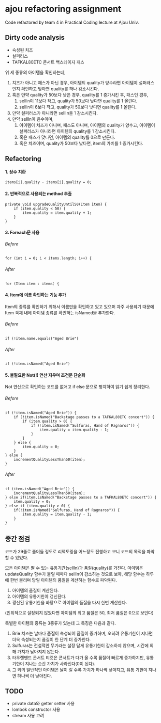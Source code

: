 # ajou refactoring assignment
Code refactored by team 4 in Practical Coding lecture at Ajou Univ.

## Dirty code analysis
- 슥성된 치즈
- 설퍼러스
- TAFKAL80ETC 콘서트 백스테이지 패스

위 세 종류의 아이템을 확인하는데,
1. 치즈가 아니고 패스가 아닌 경우, 아이템의 quality가 양수라면
아이템이 설퍼러스인지 확인하고 맞아면 quality를 하나 감소시킨다.
2. 혹은 만약 quality가 50보다 낮은 경우, quality를 1 증가시킨 후, 패스인 경우,
     1. sellIn이 11보다 작고, quality가 50보다 낮다면 quality를 1 올린다.
     2. sellIn이 6보다 작고, quality가 50보다 낮다면 quality를 1 올린다. 
3. 만약 설퍼러스가 아니라면 sellIn을 1 감소시킨다.
4. 만약 sellIn이 음수이며,
    1. 아이템이 치즈가 아니며, 패스도 아니며, 아이템의 quality가 양수고, 아이템이
    설퍼러스가 아니라면 아이템의 quality를 1 감소시킨다.
    2. 혹은 패스가 맞다면, 아이템의 quality를 0으로 만든다.
    3. 혹은 치즈이며, quality가 50보다 낮다면, item의 가치를 1 증가시킨다.
    
## Refactoring
#### 1. 상수 치환
```$xslt
items[i].quality - items[i].quality = 0;
```
#### 2. 반복적으로 사용되는 method 추출
```$xslt
private void upgradeQualityUntil50(Item item) {
    if (item.quality < 50) {
        item.quality = item.quality + 1;
    }
}
```
#### 3. Foreach문 사용
###### Before
```$xslt
for (int i = 0; i < items.length; i++) {
```
###### After
```$xslt
for (Item item : items) {
```
#### 4. Item에 이름 확인하는 기능 추가
Item의 종류를 확인하기 위해서 이름만을 확인하고 있고 있으며 자주 사용되기 때문에 
Item 객체 내에 아이템 종류를 확인하는 isNamed을 추가한다.
###### Before 
```$xslt
if (!item.name.equals("Aged Brie")
```
###### After 
```$xslt
if (!item.isNamed("Aged Brie")
```
#### 5. 불필요한 Not(!) 연산 지우며 조건문 단순화
Not 연산으로 확인하는 코드를 없애고 if else 문으로 병치하여 읽기 쉽게 정리한다.
###### Before 
```$xslt
if (!item.isNamed("Aged Brie")) {
    if (!item.isNamed("Backstage passes to a TAFKAL80ETC concert")) {
        if (item.quality > 0) {
            if (!item.isNamed("Sulfuras, Hand of Ragnaros")) {
                item.quality = item.quality - 1;
            }
        }
    } else {
        item.quality = 0;
    }
} else {
    incrementQualityLessThan50(item);
}
```
###### After 
```$xslt
if (item.isNamed("Aged Brie")) {
    incrementQualityLessThan50(item);
} else if(item.isNamed("Backstage passes to a TAFKAL80ETC concert")) {
    item.quality = 0;
} else if (item.quality > 0) {
    if(!item.isNamed("Sulfuras, Hand of Ragnaros")) {
        item.quality = item.quality - 1;
    }
}
```
## 중간 점검
코드가 29줄로 줄어들 정도로 리팩토링을 어느정도 진행하고 보니 코드의 목적을 파악할 수 있었다. 

모든 아이템은 팔 수 있는 유통기간(sellIn)과 품질(quality)를 가진다.
아이템은 updateQuality 함수가 불릴 때마다 sellIn이 감소하는 것으로 보아,
해당 함수는 하루에 한번 불리며 당일 아이템의 품질을 계산하는 함수로 파악된다.
1. 아이템의 품질이 계산된다.
2. 아이템의 유통기한이 갱신된다.
3. 갱신된 유통기한을 바탕으로 아이템의 품질을 다시 한번 계산한다.

(인위적으로 설정되지 않았다면 아이템의 최고 품질은 50, 최저 품질은 0으로 보인다)

특별한 아이템의 종류는 3종류가 있는데 그 특징은 다음과 같다. 
1. Brie 치즈는 날마다 품질이 숙성되어 품질이 증가하며,
 오히려 유통기한이 지나면 더욱 숙성되는지 품질이 한 단계 더 증가한다.
2. Sulfuras는 전설적인 무기라는 설정 답게 유통기한이 감소하지 않으며,
 시간에 의해 가치가 낮아지지 않는다.
3. 타우렌밴드 콘서트 티켓은 콘서트가 다가 올 수록 품질이 빠르게 증가하지만,
 유통기한이 지나는 순간 가치가 사라진다(0이 된다).
4. 그 외의 일반적인 아이템은 날이 갈 수록 가치가 하나씩 낮아지고,
 유통 기한이 지나면 하나씩 더 낮아진다.
 
## TODO
- private data와 getter setter 사용
- lombok constructor 사용
- stream 사용 고려

 

